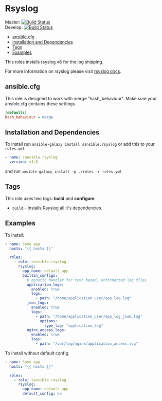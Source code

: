 # Rsyslog

Master: [![Build Status](https://travis-ci.org/sansible/rsyslog.svg?branch=master)](https://travis-ci.org/sansible/rsyslog)  
Develop: [![Build Status](https://travis-ci.org/sansible/rsyslog.svg?branch=develop)](https://travis-ci.org/sansible/rsyslog)

* [ansible.cfg](#ansible-cfg)
* [Installation and Dependencies](#installation-and-dependencies)
* [Tags](#tags)
* [Examples](#examples)

This roles installs rsyslog v8 for the log shipping.

For more information on rsyslog please visit [rsyslog docs](http://www.rsyslog.com/doc/v8-stable/).




## ansible.cfg

This role is designed to work with merge "hash_behaviour". Make sure your
ansible.cfg contains these settings

```INI
[defaults]
hash_behaviour = merge
```




## Installation and Dependencies

To install run `ansible-galaxy install sansible.rsyslog` or add this to your
`roles.yml`

```YAML
- name: sansible.rsyslog
  version: v1.0
```

and run `ansible-galaxy install -p ./roles -r roles.yml`




## Tags

This role uses two tags: **build** and **configure**

* `build` - Installs Rsyslog all it's dependencies.





## Examples

To install:

```YAML
- name: Some app
  hosts: "{{ hosts }}"

  roles:
    - role: sansible.rsyslog
      rsyslog:
        app_name: default_app
        builtin_configs:
          # generic handler for text based, unformatted log files
          application_logs:
            enabled: true
            logs:
              - path: "/home/application_user/app_log.log"
          json_logs:
            enabled: true
            logs:
              - path: "/home/application_user/app_log_json.log"
                options:
                  type_tag: "application_log"
          nginx_access_logs:
            enabled: true
            logs:
              - path: "/var/log/nginx/application_access.log"
```

To install without default config:

```YAML
- name: Some app
  hosts: "{{ hosts }}"

  roles:
    - role: sansible.rsyslog
      rsyslog:
        app_name: default_app
        default_config: no
```
